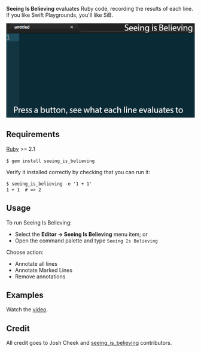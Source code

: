 **Seeing Is Believing** evaluates Ruby code, recording the results of each line.<br>
If you like Swift Playgrounds, you'll like SiB.

![](https://github.com/SergeyBurtsev/nova-seeing-is-believing/blob/main/seeing-is-believing.novaextension/Images/example.gif?raw=true)

## Requirements

[Ruby](https://www.ruby-lang.org/) >= 2.1

`$ gem install seeing_is_believing`

Verify it installed correctly by checking that you can run it:
```
$ seeing_is_believing -e '1 + 1'
1 + 1  # => 2
```

## Usage

To run Seeing Is Believing:

- Select the **Editor → Seeing Is Believing** menu item; or
- Open the command palette and type `Seeing Is Believing`

Choose action:
- Annotate all lines
- Annotate Marked Lines
- Remove annotations

## Examples

Watch the [video](http://vimeo.com/73866851).

## Credit

All credit goes to Josh Cheek and [seeing_is_believing](https://github.com/JoshCheek/seeing_is_believing) contributors.


